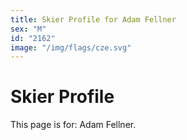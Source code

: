 ```yaml
---
title: Skier Profile for Adam Fellner
sex: "M"
id: "2162"
image: "/img/flags/cze.svg" 
---
```


# Skier Profile

This page is for: Adam Fellner.
    